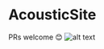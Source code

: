 # AcousticSite
PRs welcome 😊
![alt text](https://cdn.jsdelivr.net/gh/Jeve-Stobs/rickCDN@master/git.svg "Results 5/8/21")
